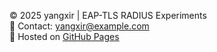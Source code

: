 © 2025 yangxir | EAP-TLS RADIUS Experiments  
📧 Contact: [yangxir@example.com](mailto:yangxir@example.com)  
📌 Hosted on [GitHub Pages](https://yangxir.github.io/RADIUS-EAPTLS-EXP/)
